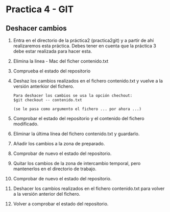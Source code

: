 # Practica 4 - GIT 
## Deshacer cambios

1. Entra en el directorio de la práctica2 (practica2git) y a partir de ahí realizaremos esta práctica. Debes tener en cuenta que la práctica 3 debe estar realizada para hacer esta.

2. Elimina la linea - Mac del ficher contenido.txt
    
3. Comprueba el estado del repositorio
4. Deshaz los cambios realizados en el fichero contenido.txt y vuelve a la versión anterkior del fichero.
   ```
   Para deshacer los cambios se usa la opción chechout:
   $git checkout -- contenido.txt

   (se le pasa como argumento el fichero ... por ahora ...)
   ```

5. Comprobar el estado del repositorio y el contenido del fichero modificado.

6. Eliminar la última línea del fichero contenido.txt y guardarlo.
7. Añadir los cambios a la zona de preparado.
8. Comprobar de nuevo el estado del repositorio.
9. Quitar los cambios de la zona de intercambio temporal, pero mantenerlos en el directorio de trabajo.
10. Comprobar de nuevo el estado del repositorio.
11. Deshacer los cambios realizados en el fichero contenido.txt para volver a la versión anterior del fichero.
12. Volver a comprobar el estado del repositorio.